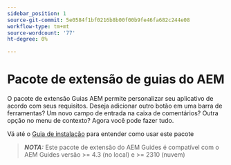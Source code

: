 ```yaml
---
sidebar_position: 1
source-git-commit: 5e0584f1bf0216b8b00f00b9fe46fa682c244e08
workflow-type: tm+mt
source-wordcount: '77'
ht-degree: 0%

---
```


# Pacote de extensão de guias do AEM

O pacote de extensão Guias AEM permite personalizar seu aplicativo de acordo com seus requisitos. Deseja adicionar outro botão em uma barra de ferramentas? Um novo campo de entrada na caixa de comentários? Outra opção no menu de contexto? Agora você pode fazer tudo.

Vá até o [Guia de instalação](./integrating_customisations.md) para entender como usar este pacote

> **_NOTA:_** Este pacote de extensão do AEM Guides é compatível com o AEM Guides versão >= 4.3 (no local) e >= 2310 (nuvem)
